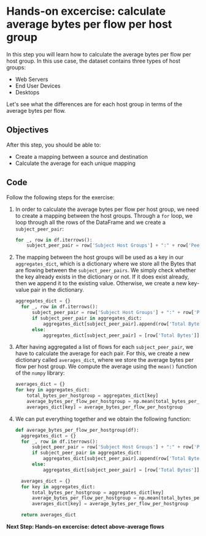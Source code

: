 # Hands-on excercise: calculate average bytes per flow per host group
In this step you will learn how to calculate the average bytes per flow per host group. In this use case, the dataset contains three types of host groups: 

* Web Servers
* End User Devices
* Desktops

Let's see what the differences are for each host group in terms of the average bytes per flow. 

## Objectives

After this step, you should be able to:

* Create a mapping between a source and destination
* Calculate the average for each unique mapping


## Code
Follow the following steps for the exercise:

1. In order to calculate the average bytes per flow per host group, we need to create a mapping between the host groups. Through a `for` loop, we loop through all the rows of the DataFrame and we create a `subject_peer_pair`:

    ```python
    for _, row in df.iterrows():
        subject_peer_pair = row['Subject Host Groups'] + ":" + row['Peer Host Groups']
      ```
2. The mapping between the host groups will be used as a key in our `aggregates_dict`, which is a dictionary where we store all the Bytes that are flowing between the `subject_peer_pairs`. We simply check whether the key already exists in the dictionary or not. If it does exist already, then we append it to the existing value. Otherwise, we create a new key-value pair in the dictionary. 

      ```python
      aggregates_dict = {}
        for _, row in df.iterrows():
            subject_peer_pair = row['Subject Host Groups'] + ":" + row['Peer Host Groups']
            if subject_peer_pair in aggregates_dict:
                aggregates_dict[subject_peer_pair].append(row['Total Bytes'])
            else:
                aggregates_dict[subject_peer_pair] = [row['Total Bytes']]
      ```

3. After having aggregated a list of flows for each `subject_peer_pair`, we have to calculate the average for each pair. For this, we create a new dictionary called `averages_dict`, where we store the average bytes per flow per host group. We compute the average using the `mean()` function of the `numpy` library:

    ```python
    averages_dict = {}
    for key in aggregates_dict:
        total_bytes_per_hostgroup = aggregates_dict[key]
        average_bytes_per_flow_per_hostgroup = np.mean(total_bytes_per_hostgroup)
        averages_dict[key] = average_bytes_per_flow_per_hostgroup
    ```
4. We can put everything together and we obtain the following function: 

    ```python
    def average_bytes_per_flow_per_hostgroup(df):
      aggregates_dict = {}
      for _, row in df.iterrows():
          subject_peer_pair = row['Subject Host Groups'] + ":" + row['Peer Host Groups']
          if subject_peer_pair in aggregates_dict:
              aggregates_dict[subject_peer_pair].append(row['Total Bytes'])
          else:
              aggregates_dict[subject_peer_pair] = [row['Total Bytes']]

      averages_dict = {}
      for key in aggregates_dict:
          total_bytes_per_hostgroup = aggregates_dict[key]
          average_bytes_per_flow_per_hostgroup = np.mean(total_bytes_per_hostgroup)
          averages_dict[key] = average_bytes_per_flow_per_hostgroup

      return averages_dict
    ```
**Next Step: Hands-on excercise: detect above-average flows**